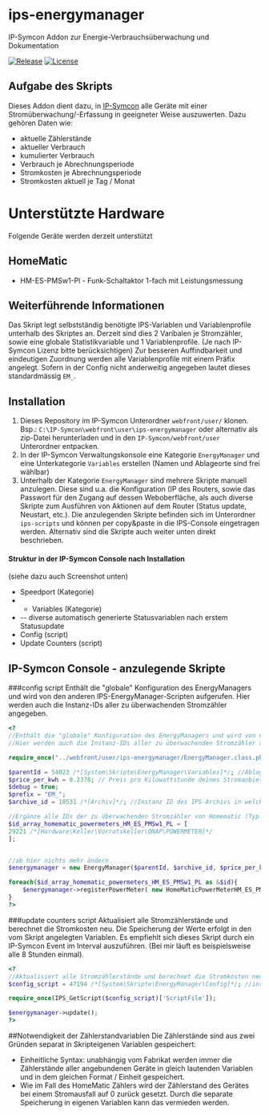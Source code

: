 # ips-energymanager
IP-Symcon Addon zur Energie-Verbrauchsüberwachung und Dokumentation

[![Release](https://img.shields.io/github/release/florianprobst/ips-energymanager.svg?style=flat-square)](https://github.com/florianprobst/ips-energymanager/releases/latest)
[![License](https://img.shields.io/badge/license-LGPLv3-brightgreen.svg?style=flat-square)](https://github.com/florianprobst/ips-energymanager/blob/master/LICENSE)

## Aufgabe des Skripts
Dieses Addon dient dazu, in [IP-Symcon](http://www.symcon.de) alle Geräte mit einer Stromüberwachung/-Erfassung in geeigneter Weise auszuwerten.
Dazu gehören Daten wie: 

* aktuelle Zählerstände
* aktueller Verbrauch
* kumulierter Verbrauch
* Verbrauch je Abrechnungsperiode
* Stromkosten je Abrechnungsperiode
* Stromkosten aktuell je Tag / Monat

# Unterstützte Hardware
Folgende Geräte werden derzeit unterstützt
## HomeMatic
* HM-ES-PMSw1-Pl - Funk-Schaltaktor 1-fach mit Leistungsmessung

## Weiterführende Informationen
Das Skript legt selbstständig benötigte IPS-Variablen und Variablenprofile unterhalb des Skriptes an.
Derzeit sind dies 2 Varibalen je Stromzähler, sowie eine globale Statistikvariable und 1 Variablenprofile. (Je nach IP-Symcon Lizenz bitte berücksichtigen)
Zur besseren Auffindbarkeit und eindeutigen Zuordnung werden alle Variablenprofile mit einem Präfix angelegt. 
Sofern in der Config nicht anderweitig angegeben lautet dieses standardmässig `EM_`.

## Installation

1. Dieses Repository im IP-Symcon Unterordner `webfront/user/` klonen. Bsp.: `C:\IP-Symcon\webfront\user\ips-energymanager` oder alternativ als zip-Datei herunterladen und in den `IP-Symcon/webfront/user` Unterordner entpacken.
2. In der IP-Symcon Verwaltungskonsole eine Kategorie `EnergyManager` und eine Unterkategorie `Variables` erstellen (Namen und Ablageorte sind frei wählbar)
3. Unterhalb der Kategorie `EnergyManager` sind mehrere Skripte manuell anzulegen. Diese sind u.a. die Konfiguration (IP des Routers, sowie das Passwort für den Zugang auf dessen Weboberfläche, als auch diverse Skripte zum Ausführen von Aktionen auf dem Router (Status update, Neustart, etc.). Die anzulegenden Skripte befinden sich im Unterordner `ips-scripts` und können per copy&paste in die IPS-Console eingetragen werden. Alternativ sind die Skripte auch weiter unten direkt beschrieben.

#### Struktur in der IP-Symcon Console nach Installation
(siehe dazu auch Screenshot unten)
* Speedport (Kategorie)
* - Variables (Kategorie)
* -- diverse automatisch generierte Statusvariablen nach erstem Statusupdate
* Config (script)
* Update Counters (script)

## IP-Symcon Console - anzulegende Skripte
###config script
Enthält die "globale" Konfiguration des EnergyManagers und wird von den anderen IPS-EnergyManager-Scripten aufgerufen.
Hier werden auch die Instanz-IDs aller zu überwachenden Stromzähler angegeben.

```php
<?
//Enthält die "globale" Konfiguration des EnergyManagers und wird von den anderen IPS-EnergyManager-Scripten aufgerufen.
//Hier werden auch die Instanz-IDs aller zu überwachenden Stromzähler angegeben.

require_once("../webfront/user/ips-energymanager/EnergyManager.class.php");

$parentId = 54023 /*[System\Skripte\EnergyManager\Variables]*/; //Ablageort für erstellte Variablen
$price_per_kwh = 0.2378; // Preis pro Kilowattstunde deines Stromanbieters
$debug = true;
$prefix = "EM_";
$archive_id = 18531 /*[Archiv]*/; //Instanz ID des IPS-Archivs in welchem die Werte des Stromzählers geloggt werden sollen.

//Ergänze alle IDs der zu überwachenden Stromzähler von Homematic (Typ HM_ES_PMSw1_PL) im nachfolgenden Array
$id_array_homematic_powermeters_HM_ES_PMSw1_PL = [
29221 /*[Hardware\Keller\Vorratskeller\QNAP\POWERMETER]*/
];


//ab hier nichts mehr ändern
$energymanager = new EnergyManager($parentId, $archive_id, $price_per_kwh, $prefix, $debug);

foreach($id_array_homematic_powermeters_HM_ES_PMSw1_PL as &$id){
	$energymanager->registerPowerMeter( new HomeMaticPowerMeterHM_ES_PMSw1_Pl($id) );
}
?>
```

###update counters script
Aktualisiert alle Stromzählerstände und berechnet die Stromkosten neu.
Die Speicherung der Werte erfolgt in den vom Skript angelegten Variablen.
Es empfiehlt sich dieses Skript durch ein IP-Symcon Event im Interval auszuführen.
(Bei mir läuft es beispielsweise alle 8 Stunden einmal).
```php
<?
//Aktualisiert alle Stromzählerstände und berechnet die Stromkosten neu.
$config_script = 47194 /*[System\Skripte\EnergyManager\Config]*/; //instanz id des ip-symcon config skripts

require_once(IPS_GetScript($config_script)['ScriptFile']);

$energymanager->update();
?>
```

##Notwendigkeit der Zählerstandvariablen
Die Zählerstände sind aus zwei Gründen separat in Skripteigenen Variablen gespeichert:
* Einheitliche Syntax: unabhängig vom Fabrikat werden immer die Zählerstände aller angebundenen Geräte in gleich lautenden Variablen und in dem gleichen Format / Einheit gespeichert.
* Wie im Fall des HomeMatic Zählers wird der Zählerstand des Gerätes bei einem Stromausfall auf 0 zurück gesetzt. Durch die separate Speicherung in eigenen Variablen kann das vermieden werden.
